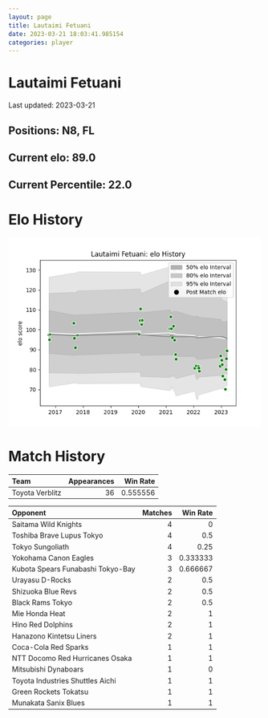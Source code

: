 ```yaml
---  
layout: page  
title: Lautaimi Fetuani  
date: 2023-03-21 18:03:41.985154  
categories: player  
---
```

# Lautaimi Fetuani


Last updated: 2023-03-21
## Positions: N8, FL

## Current elo: 89.0

## Current Percentile: 22.0

# Elo History


![elo history](history_LautaimiFetuani.png)
# Match History


| Team            |   Appearances |   Win Rate |
|:----------------|--------------:|-----------:|
| Toyota Verblitz |            36 |   0.555556 |

| Opponent                          |   Matches |   Win Rate |
|:----------------------------------|----------:|-----------:|
| Saitama Wild Knights              |         4 |   0        |
| Toshiba Brave Lupus Tokyo         |         4 |   0.5      |
| Tokyo Sungoliath                  |         4 |   0.25     |
| Yokohama Canon Eagles             |         3 |   0.333333 |
| Kubota Spears Funabashi Tokyo-Bay |         3 |   0.666667 |
| Urayasu D-Rocks                   |         2 |   0.5      |
| Shizuoka Blue Revs                |         2 |   0.5      |
| Black Rams Tokyo                  |         2 |   0.5      |
| Mie Honda Heat                    |         2 |   1        |
| Hino Red Dolphins                 |         2 |   1        |
| Hanazono Kintetsu Liners          |         2 |   1        |
| Coca-Cola Red Sparks              |         1 |   1        |
| NTT Docomo Red Hurricanes Osaka   |         1 |   1        |
| Mitsubishi Dynaboars              |         1 |   0        |
| Toyota Industries Shuttles Aichi  |         1 |   1        |
| Green Rockets Tokatsu             |         1 |   1        |
| Munakata Sanix Blues              |         1 |   1        |